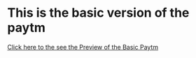 # This is the basic version of the paytm

<a href = "https://youtu.be/b447cQejqF8" target = "_blank">Click here to the see the Preview of the Basic Paytm<a/>
